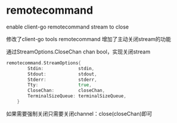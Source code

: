 # remotecommand
enable client-go remotecommand stream to close

修改了client-go tools remotecommand 增加了主动关闭stream的功能

通过StreamOptions.CloseChan chan bool，实现关闭stream

```go
remotecommand.StreamOptions{
		Stdin:             stdin,
		Stdout:            stdout,
		Stderr:            stderr,
		Tty:               true,
		CloseChan:         closeChan,
		TerminalSizeQueue: terminalSizeQueue,
	}
```

如果需要强制关闭只需要关闭channel：close(closeChan)即可
